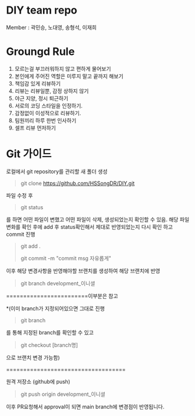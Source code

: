 # DIY team repo
Member : 곽민승, 노대영, 송형석, 이재희

# Groungd Rule
1. 모르는걸 부끄러워하지 않고 편하게 물어보기
2. 본인에게 주어진 역할은 미루지 말고 끝까지 해보기
3. 책임감 있게 리뷰하기
4. 리뷰는 리뷰일뿐, 감정 상하지 않기
5. 야근 지양, 정시 퇴근하기
6. 서로의 코딩 스타일을 인정하기.
7. 감정없이 이성적으로 리뷰하기.
8. 팀원끼리 하루 한번 인사하기
9. 셀프 리뷰 먼저하기

# Git 가이드

로컬에서 git repository를 관리할 새 폴더 생성

>  git clone https://github.com/HSSongDR/DIY.git

파일 수정 후 

> git status

를 하면 어떤 파일이 변했고 어떤 파일이 삭제, 생성되었는지 확인할 수 있음. 해당 파일 변화를 확인 후에 add 후 status확인해서 제대로 반영되었는지 다시 확인 하고 commit 진행

> git add .
>
> git commit -m "commit msg 자유롭게"

이후 해당 변경사항을 반영해야할 브랜치를 생성하여 해당 브랜치에 반영

> git branch development_이니셜



========================이부분은 참고

*(이미 branch가 지정되어있으면 그대로 진행

> git branch

를 통해 지정된 branch를 확인할 수 있고 

> git checkout [branch명]

으로 브랜치 변경 가능함)

===================================



원격 저장소 (github에 push)

> git push origin development_이니셜



이후 PR요청해서 approval이 되면 main branch에 변경점이 반영됩니다.

